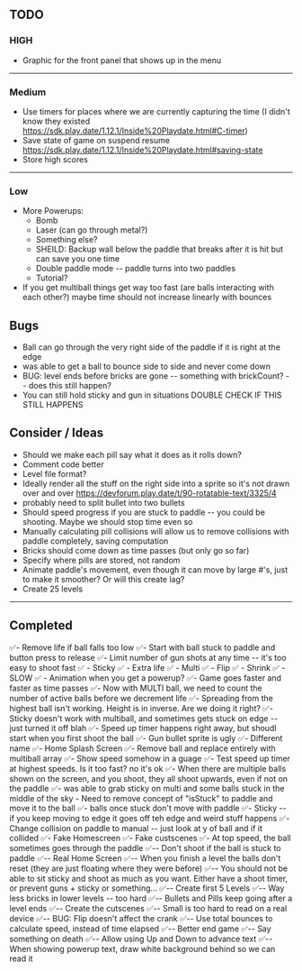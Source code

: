 ## TODO

### HIGH

- Graphic for the front panel that shows up in the menu

---

### Medium

- Use timers for places where we are currently capturing the time (I didn't know they existed https://sdk.play.date/1.12.1/Inside%20Playdate.html#C-timer)
- Save state of game on suspend resume https://sdk.play.date/1.12.1/Inside%20Playdate.html#saving-state
- Store high scores

---

### Low

- More Powerups:
  - Bomb
  - Laser (can go through metal?)
  - Something else?
  - SHEILD: Backup wall below the paddle that breaks after it is hit but can save you one time
  - Double paddle mode -- paddle turns into two paddles
  - Tutorial?
- If you get multiball things get way too fast (are balls interacting with each other?) maybe time should not increase linearly with bounces

## Bugs

- Ball can go through the very right side of the paddle if it is right at the edge
- was able to get a ball to bounce side to side and never come down
- BUG: level ends before bricks are gone -- something with brickCount? -- does this still happen?
- You can still hold sticky and gun in situations DOUBLE CHECK IF THIS STILL HAPPENS

## Consider / Ideas

- Should we make each pill say what it does as it rolls down?
- Comment code better
- Level file format?
- Ideally render all the stuff on the right side into a sprite so it's not drawn over and over
  https://devforum.play.date/t/90-rotatable-text/3325/4
- probably need to split bullet into two bullets
- Should speed progress if you are stuck to paddle -- you could be shooting. Maybe we should stop time even so
- Manually calculating pill collisions will allow us to remove collisions with paddle completely, saving computation
- Bricks should come down as time passes (but only go so far)
- Specify where pills are stored, not random
- Animate paddle's movement, even though it can move by large #'s, just to make it smoother? Or will this create lag?
- Create 25 levels

---

## Completed

✅- Remove life if ball falls too low
✅- Start with ball stuck to paddle and button press to release
✅- Limit number of gun shots at any time -- it's too easy to shoot fast
✅ - Sticky
✅ - Extra life
✅ - Multi
✅ - Flip
✅ - Shrink
✅ - SLOW
✅ - Animation when you get a powerup?
✅- Game goes faster and faster as time passes
✅- Now with MULTI ball, we need to count the number of active balls before we decrement life
✅- Spreading from the highest ball isn't working. Height is in inverse. Are we doing it right?
✅- Sticky doesn't work with multiball, and sometimes gets stuck on edge -- just turned it off blah
✅- Speed up timer happens right away, but shoudl start when you first shoot the ball
✅- Gun bullet sprite is ugly
✅- Different name
✅- Home Splash Screen
✅- Remove ball and replace entirely with multiball array
✅- Show speed somehow in a guage
✅- Test speed up timer at highest speeds. Is it too fast? no it's ok
✅- When there are multiple balls shown on the screen, and you shoot, they all shoot upwards, even if not on the paddle
✅- was able to grab sticky on multi and some balls stuck in the middle of the sky - Need to remove concept of "isStuck" to paddle and move it to the ball
✅- balls once stuck don't move with paddle
✅- Sticky -- if you keep moving to edge it goes off teh edge and weird stuff happens
✅- Change collision on paddle to manual -- just look at y of ball and if it collided
✅- Fake Homescreen
✅- Fake custscenes
✅- At top speed, the ball sometimes goes through the paddle
✅-- Don't shoot if the ball is stuck to paddle
✅-- Real Home Screen
✅-- When you finish a level the balls don't reset (they are just floating where they were before)
✅-- You should not be able to sit sticky and shoot as much as you want. Either have a shoot timer, or prevent guns + sticky or something...
✅-- Create first 5 Levels
✅-- Way less bricks in lower levels -- too hard
✅-- Bullets and Pills keep going after a level ends
✅-- Create the cutscenes
✅-- Small is too hard to read on a real device
✅-- BUG: Flip doesn't affect the crank
✅-- Use total bounces to calculate speed, instead of time elapsed
✅-- Better end game
✅-- Say something on death
✅-- Allow using Up and Down to advance text
✅-- When showing powerup text, draw white background behind so we can read it
